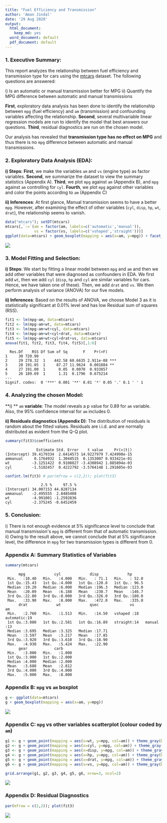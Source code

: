 ```yaml
---
title: "Fuel Efficiency and Transmission"
author: 'Aman Jindal'
date: '29 Aug 2020'
output:
  html_document:
    keep_md: yes
  word_document: default
  pdf_document: default
---
```




### 1. Executive Summary:

This report analyzes the relationship between fuel efficiency and transmission type for cars using the [mtcars](https://www.rdocumentation.org/packages/datasets/versions/3.6.2/topics/mtcars) dataset. The following questions are answered:

i) Is an automatic or manual transmission better for MPG
ii) Quantify the MPG difference between automatic and manual transmissions

**First**, exploratory data analysis has been done to identify the relationship between `mpg` (fuel efficiency) and `am` (transmission) and confounding variables affecting the relationship.
**Second**, several multivariable linear regression models are run to identify the model that best answers our questions.
**Third**, residual diagnostics are run on the chosen model. <br>

Our analysis has revealed that **transmission type has no effect on MPG** and thus there is no `mpg` difference between automatic and manual transmissions.

### 2. Exploratory Data Analysis (EDA):

**i) Steps**: **First**, we make the variables `am` and `vs` (engine type) as factor variables. **Second**, we summarize the dataset to view the summary statistics (Appendix A). **Third**, we plot `mpg` against `am` (Appendix B), and `mpg` against `am` controlling for `cyl`. **Fourth**, we plot `mpg` against other variables and color the points according to `am` (Appendix C) <br>

**ii) Inferences**: At first glance, Manual transmission seems to have a better `mpg`. However, after examining the effect of other variables (`cyl`, `disp`, `hp`, `wt`, `drat`), the relationship seems to vanish.


```r
data("mtcars"); setDT(mtcars)
mtcars[,`:=`(am = factor(am, labels=c('automatic','manual')), 
             vs = factor(vs, labels=c('vshaped','straight')))]
ggplot(data=mtcars) + geom_boxplot(mapping = aes(x=am, y=mpg)) + facet_grid(~cyl)
```

![](index_files/figure-html/unnamed-chunk-1-1.png)<!-- -->


### 3. Model Fitting and Selection:

**i) Steps**: We start by fitting a linear model between `mpg` and `am` and then we add other variables that were diagnosed as confounders in EDA. We first add `wt`, then we add `cyl` (`disp`, `hp` and `cyl` are similar variables for cars. Hence, we have taken one of these). Then, we add `drat` and `vs`. We then perform analysis of variance (ANOVA) for our five models. <br>

**ii) Inferences**: Based on the results of ANOVA, we choose Model 3 as it is statistically significant at 0.01% level and has low Residual sum of squares (RSS). 


```r
fit1 <- lm(mpg~am, data=mtcars) 
fit2 <- lm(mpg~am+wt, data=mtcars)
fit3 <- lm(mpg~am+wt+cyl, data=mtcars) 
fit4 <- lm(mpg~am+wt+cyl+drat, data=mtcars)
fit5 <- lm(mpg~am+wt+cyl+drat+vs, data=mtcars)
anova(fit1, fit2, fit3, fit4, fit5)[,1:6]
```

```
  Res.Df    RSS Df Sum of Sq       F    Pr(>F)    
1     30 720.90                                   
2     29 278.32  1    442.58 60.6635 2.911e-08 ***
3     28 191.05  1     87.27 11.9624  0.001884 ** 
4     27 191.00  1      0.05  0.0070  0.933857    
5     26 189.69  1      1.31  0.1796  0.675214    
---
Signif. codes:  0 '***' 0.001 '**' 0.01 '*' 0.05 '.' 0.1 ' ' 1
```

### 4. Analyzing the chosen Model:

**i) ** `am` **variable**: The model reveals a p value for 0.89 for `am` variable. Also, the 95% confidence interval for `am` includes 0. <br>

**ii) Residuals diagnostics (Appendix D)**: The distribution of residuals is random about the fitted values. Residuals are i.i.d. and are normally distributed as evident from the Q-Q plot.
    

```r
summary(fit3)$coefficients 
```

```
              Estimate Std. Error    t value     Pr(>|t|)
(Intercept) 39.4179334  2.6414573 14.9227979 7.424998e-15
ammanual     0.1764932  1.3044515  0.1353007 8.933421e-01
wt          -3.1251422  0.9108827 -3.4308942 1.885894e-03
cyl         -1.5102457  0.4222792 -3.5764148 1.291605e-03
```

```r
confint.lm(fit3) # par(mfrow = c(2,2)); plot(fit3)
```

```
                2.5 %     97.5 %
(Intercept) 34.007153 44.8287134
ammanual    -2.495555  2.8485408
wt          -4.991001 -1.2592836
cyl         -2.375245 -0.6452459
```

### 5. Conclusion:

i) There is not enough evidence at 5% significance level to conclude that manual transmission's `mpg` is different from that of automatic transmission. 
ii) Owing to the result above, we cannot conclude that at 5% significance level, the difference in `mpg` for two transmission types is different from 0.

### Appendix A: Summary Statistics of Variables


```r
summary(mtcars)
```

```
      mpg             cyl             disp             hp       
 Min.   :10.40   Min.   :4.000   Min.   : 71.1   Min.   : 52.0  
 1st Qu.:15.43   1st Qu.:4.000   1st Qu.:120.8   1st Qu.: 96.5  
 Median :19.20   Median :6.000   Median :196.3   Median :123.0  
 Mean   :20.09   Mean   :6.188   Mean   :230.7   Mean   :146.7  
 3rd Qu.:22.80   3rd Qu.:8.000   3rd Qu.:326.0   3rd Qu.:180.0  
 Max.   :33.90   Max.   :8.000   Max.   :472.0   Max.   :335.0  
      drat             wt             qsec              vs             am    
 Min.   :2.760   Min.   :1.513   Min.   :14.50   vshaped :18   automatic:19  
 1st Qu.:3.080   1st Qu.:2.581   1st Qu.:16.89   straight:14   manual   :13  
 Median :3.695   Median :3.325   Median :17.71                               
 Mean   :3.597   Mean   :3.217   Mean   :17.85                               
 3rd Qu.:3.920   3rd Qu.:3.610   3rd Qu.:18.90                               
 Max.   :4.930   Max.   :5.424   Max.   :22.90                               
      gear            carb      
 Min.   :3.000   Min.   :1.000  
 1st Qu.:3.000   1st Qu.:2.000  
 Median :4.000   Median :2.000  
 Mean   :3.688   Mean   :2.812  
 3rd Qu.:4.000   3rd Qu.:4.000  
 Max.   :5.000   Max.   :8.000  
```

### Appendix B: `mpg` vs `am` boxplot


```r
g <- ggplot(data=mtcars)
g + geom_boxplot(mapping = aes(x=am, y=mpg))
```

![](index_files/figure-html/unnamed-chunk-5-1.png)<!-- -->

### Appendix C: `mpg` vs other variables scatterplot (colour coded by `am`)


```r
g1 <- g + geom_point(mapping = aes(x=wt, y=mpg, col=am)) + theme_gray(base_size = 16) + theme(legend.position = 'none')
g2 <- g + geom_point(mapping = aes(x=cyl, y=mpg, col=am)) + theme_gray(base_size = 16) + theme(legend.position = 'none')
g3 <- g + geom_point(mapping = aes(x=disp, y=mpg, col=am)) + theme_gray(base_size = 16) + theme(legend.position = 'none')
g4 <- g + geom_point(mapping = aes(x=hp, y=mpg, col=am)) + theme_gray(base_size = 16) + theme(legend.position = 'none')
g5 <- g + geom_point(mapping = aes(x=drat, y=mpg, col=am)) + theme_gray(base_size = 16) + theme(legend.position = 'bottom')
g6 <- g + geom_point(mapping = aes(x=vs, y=mpg, col=am)) + theme_gray(base_size = 16) + theme(legend.position = 'bottom')

grid.arrange(g1, g2, g3, g4, g5, g6, nrow=3, ncol=2)
```

![](index_files/figure-html/unnamed-chunk-6-1.png)<!-- -->

### Appendix D: Residual Diagnostics


```r
par(mfrow = c(2,2)); plot(fit3)
```

![](index_files/figure-html/unnamed-chunk-7-1.png)<!-- -->




